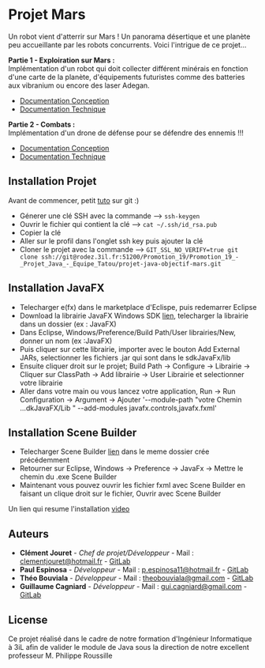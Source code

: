 # Projet Mars

Un robot vient d'atterrir sur Mars ! Un panorama désertique et une planète peu accueillante par les robots
concurrents. Voici l'intrigue de ce projet...

**Partie 1 - Exploiration sur Mars :**  
Implémentation d'un robot qui doit collecter différent minérais en fonction d'une carte de la planète, d'équipements futuristes comme des batteries aux vibranium ou encore des laser Adegan.

* [Documentation Conception]()
* [Documentation Technique]()


**Partie 2 - Combats :**   
Implémentation d'un drone de défense pour se défendre des ennemis !!!

* [Documentation Conception]()
* [Documentation Technique]()

## Installation Projet

Avant de commencer, petit [tuto](https://rogerdudler.github.io/git-guide/index.fr.html) sur git :)


- Génerer une clé SSH avec la commande --> `ssh-keygen`
- Ouvrir le fichier qui contient la clé --> `cat ~/.ssh/id_rsa.pub`
- Copier la clé 
- Aller sur le profil dans l'onglet ssh key puis ajouter la clé
- Cloner le projet avec la commande --> `GIT_SSL_NO_VERIFY=true git clone ssh://git@rodez.3il.fr:51200/Promotion_19/Promotion_19_-_Projet_Java_-_Equipe_Tatou/projet-java-objectif-mars.git`

## Installation JavaFX

- Telecharger e(fx) dans le marketplace d'Eclispe, puis redemarrer Eclipse
- Download la librairie JavaFX Windows SDK [lien](https://gluonhq.com/products/javafx/), telecharger la librairie dans un dossier (ex : JavaFX)
- Dans Eclipse, Windows/Preference/Build Path/User librairies/New, donner un nom (ex :JavaFX)
- Puis cliquer sur cette librairie, importer avec le bouton Add External JARs, selectionner les fichiers .jar qui sont dans le sdkJavaFx/lib
- Ensuite cliquer droit sur le projet; Build Path -> Configure -> Librairie -> Cliquer sur ClassPath -> Add librairie -> User Librairie et selectionner votre librairie
- Aller dans votre main ou vous lancez votre application, Run -> Run Configuration -> Argument  -> Ajouter '--module-path "votre Chemin ...dkJavaFX/Lib " --add-modules javafx.controls,javafx.fxml'

## Installation Scene Builder

- Telecharger Scene Builder [lien](https://gluonhq.com/products/scene-builder/#download) dans le meme dossier crée précédemment
- Retourner sur Eclipse, Windows -> Preference -> JavaFx -> Mettre le chemin du .exe Scene Builder
- Maintenant vous pouvez ouvrir les fichier fxml avec Scene Builder en faisant un clique droit sur le fichier, Ouvrir avec Scene Builder

Un lien qui resume l'installation [video](https://www.youtube.com/watch?v=bC4XB6JAaoU)


## Auteurs

* **Clément Jouret** - *Chef de projet/Développeur* - Mail : clementjouret@hotmail.fr - [GitLab](https://rodez.3il.fr/gitlab/c.jouret.19)
* **Paul Espinosa** - *Développeur* - Mail : p.espinosa11@hotmail.fr - [GitLab](https://rodez.3il.fr/gitlab/p.espinosa.19)
* **Théo Bouviala** - *Développeur* - Mail : theobouviala@gmail.com - [GitLab](https://rodez.3il.fr/gitlab/t.bouviala.19)
* **Guillaume Cagniard** - *Développeur* - Mail : gui.cagniard@gmail.com - [GitLab](https://rodez.3il.fr/gitlab/g.cagniard.19)

## License

Ce projet réalisé dans le cadre de notre formation d'Ingénieur Informatique à 3iL afin de valider le module de Java sous la direction de notre excellent professeur M. Philippe Roussille



